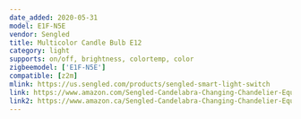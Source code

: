```yaml
---
date_added: 2020-05-31
model: E1F-N5E
vendor: Sengled
title: Multicolor Candle Bulb E12
category: light
supports: on/off, brightness, colortemp, color
zigbeemodel: ['E1F-N5E']
compatible: [z2m]
mlink: https://us.sengled.com/products/sengled-smart-light-switch
link: https://www.amazon.com/Sengled-Candelabra-Changing-Chandelier-Equivalent/dp/B089GVXY7L
link2: https://www.amazon.ca/Sengled-Candelabra-Changing-Chandelier-Equivalent/dp/B089GVXY7L
---
```

